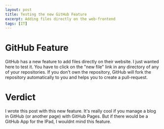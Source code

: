 ```yaml
---
layout: post
title: Testing the new GitHub Feature
excerpt: Adding files directly on the web-frontend
tags: [IT]
---
```


# GitHub Feature

GitHub has a new feature to add files directly on their website. I just wanted here to test it. You have to click on the "new file" link in any directory of any of your repositories. If you don't own the repository, GitHub will fork the repository automatically to you and helps you to create a pull-request. 

# Verdict

I wrote this post with this new feature. It's really cool if you manage a blog in GitHub (or another page) with GitHub Pages. But if there would be a GitHub App for the IPad, I wouldnt mind this feature. 